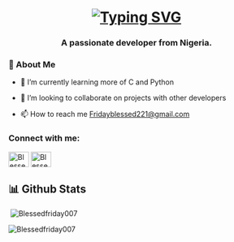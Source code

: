 



<h1 align="center"> <a href="https://git.io/typing-svg"><img src="https://readme-typing-svg.demolab.com?font=Fira+Code&size=30&pause=1000&color=1363DF&multiline=true&width=600&lines=Hi,+👋🏽+I'm+Friday+Blessed" alt="Typing SVG" /></a></h1>
<h3 align="center">A passionate  developer from Nigeria.</h3>


### 🙋 About Me

- 🌱 I’m currently learning more of C and Python

- 👯 I’m looking to collaborate on projects with other developers

- 📫 How to reach me Fridayblessed221@gmail.com





<h3 align="left">Connect with me:</h3>
<p align="left">

<a href="https://twitter.com/Chigozirim__1" target="blank"><img align="center" src="https://raw.githubusercontent.com/rahuldkjain/github-profile-readme-generator/master/src/images/icons/Social/twitter.svg" alt="Blessedfriday007" height="30" width="40" /></a>
<a href="https://linkedin.com/in/friday-blessed-34a026262" target="blank"><img align="center" src="https://raw.githubusercontent.com/rahuldkjain/github-profile-readme-generator/master/src/images/icons/Social/linked-in-alt.svg" alt="Blessedfriday007" height="30" width="40" /></a>
</p>

## 📊 Github Stats

<p>&nbsp;<img align="center" src="https://github-readme-stats.vercel.app/api?username=Blessedfriday007&show_icons=true&locale=en&bg_color=0D1117" alt="Blessedfriday007" /></p>

<p><img align="left" src="https://github-readme-stats.vercel.app/api/top-langs?username=Blessedfriday007&show_icons=true&locale=en&layout=compact&bg_color=0D1117" alt="Blessedfriday007" /></p>
